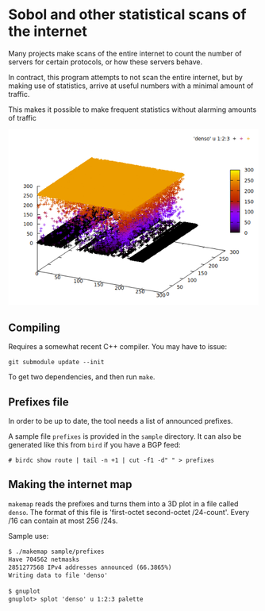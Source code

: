 # Sobol and other statistical scans of the internet
Many projects make scans of the entire internet to count the number of
servers for certain protocols, or how these servers behave.

In contract, this program attempts to not scan the entire internet, but
by making use of statistics, arrive at useful numbers with a minimal amount
of traffic.

This makes it possible to make frequent statistics without alarming amounts
of traffic

![Sample plot](sample/splot.png)

## Compiling
Requires a somewhat recent C++ compiler. You may have to issue:

```
git submodule update --init
```

To get two dependencies, and then run `make`.

## Prefixes file
In order to be up to date, the tool needs a list of announced prefixes.

A sample file `prefixes` is provided in the `sample` directory.  It can also
be generated like this from `bird` if you have a BGP feed:

```
# birdc show route | tail -n +1 | cut -f1 -d" " > prefixes
```

## Making the internet map
`makemap` reads the prefixes and turns them into a 3D plot in a file called
`denso`. The format of this file is 'first-octet second-octet /24-count'.
Every /16 can contain at most 256 /24s.

Sample use:

```
$ ./makemap sample/prefixes
Have 704562 netmasks
2851277568 IPv4 addresses announced (66.3865%)
Writing data to file 'denso'

$ gnuplot
gnuplot> splot 'denso' u 1:2:3 palette
```

